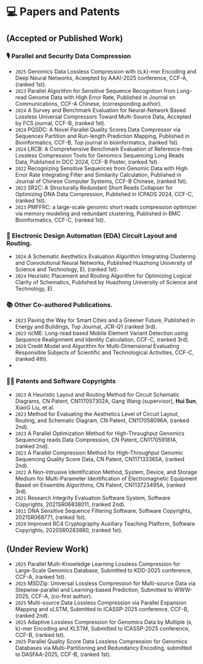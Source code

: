 
# 💻 Papers and Patents
## (Accepted or Published Work)
### 🎙 Parallel and Security Data Compression 
- ``2025`` Genomics Data Lossless Compression with (s,k)-mer Encoding and Deep Neural Networks, Aceepted by AAAI-2025 conference, CCF-A, (ranked 1st).
- ``2023`` Parallel Algorithm for Sensitive Sequence Recognition from Long-read Genome Data with High Error Rate, Published in Journal on Communications, CCF-A Chinese, (corresponding author).
- ``2024`` A Survey and Benchmark Evaluation for Neural-Network Based Lossless Universal Compressors Toward Multi-Source Data, Accepted by FCS journal, CCF-B, (ranked 1st).
- ``2024`` PQSDC: A Novel Parallel Quality Scores Data Compressor via Sequences Partition and Run-length Prediction Mapping, Published in Bioinformatics, CCF-B, Top journal in bioinformatics, (ranked 1st).
- ``2024`` LRCB: A Comprehensive Benchmark Evaluation of Reference-free Lossless Compression Tools for Genomics Sequencing Long Reads Data, Published in DCC 2024, CCF-B Poster, (ranked 1st).
- ``2022`` Recognizing Sensitive Sequences from Genomic Data with High Error Rate Integrating Filter and Similarity Calculation, Published in Journal of Chinese Computer Systems, CCF-B Chinese, (ranked 1st).
- ``2023`` SR2C: A Structurally Redundant Short Reads Collapser for Optimizing DNA Data Compression, Published in ICPADS 2024, CCF-C, (ranked 1st).
- ``2023`` PMFFRC: a large-scale genomic short reads compression optimizer via memory modeling and redundant clustering, Published in BMC Bioinformatics, CCF-C, (ranked 1st).

### 👄 Electronic Design Automation (EDA) Circuit Layout and Routing.
- ``2024`` A Schematic Aesthetics Evaluation Algorithm Integrating Clustering and Convolutional Neural Networks, Published Huazhong University of Science and Technology, EI, (ranked 1st).
- ``2024`` Heuristic Placement and Routing Algorithm for Optimizing Logical Clarity of Schematics, Published by Huazhong University of Science and Technology, EI.

### 📚 Other Co-authored Publications.  
- ``2023`` Paving the Way for Smart Cities and a Greener Future, Published in Energy and Buildings, Top Journal, JCR-Q1 (ranked 3rd).
- ``2023`` ricME: Long-read based Mobile Element Variant Detection using Sequence Realignment and Identity Calculation, CCF-C, (ranked 3rd).
- ``2020`` Credit Model and Algorithm for Multi-Dimensional Evaluating Responsible Subjects of Scientific and Technological Activities, CCF-C, (ranked 4th).
- 
### 🧑‍🎨 Patents and Software Copyrights
- ``2023`` A Heuristic Layout and Routing Method for Circuit Schematic Diagrams, CN Patent, CN117057302A, Gang Wang (supervisor), **Hui Sun**, XiaoG Liu, et al. 
- ``2023`` Method for Evaluating the Aesthetics Level of Circuit Layout, Routing, and Schematic Diagram, CN Patent, CN117058096A, (ranked 2nd). 
- ``2023`` A Parallel Optimization Method for High-Throughput Genomics Sequencing reads Data Compression, CN Patent, CN117059181A, (ranked 2nd). 
- ``2023`` A Parallel Compression Method for High-Throughput Genomic Sequencing Quality Score Data, CN Patent, CN117133365A, (ranked 2nd). 
- ``2022`` A Non-Intrusive Identification Method, System, Device, and Storage Medium for Multi-Parameter Identification of Electromagnetic Equipment Based on Ensemble Algorithms, CN Patent, CN113723495A, (ranked 3rd). 
- ``2021`` Research Integrity Evaluation Software System, Software Copyrights, 2021SR06838011, (ranked 2nd).
- ``2021`` DNA Sensitive Sequence Filtering Software, Software Copyrights, 2021SR068771, (ranked 1st).
- ``2020`` Improved RC4 Cryptography Auxiliary Teaching Platform, Software Copyrights, 2020SR0283880, (ranked 1st).

## (Under Review Work)
- ``2025`` Parallel Multi-Knowledge Learning Lossless Compression for Large-Scale Genomics Database, Submitted to KDD-2025 conference, CCF-A, (ranked 1st).
- ``2025`` MSDZip: Universal Lossless Compression for Multi-source Data via Stepwise-parallel and Learning-based Prediction, Submitted to WWW-2025, CCF-A, (co-first author).
- ``2025`` Multi-source Data Lossless Compression via Parallel Expansion Mapping and xLSTM, Submitted to ICASSP-2025 conference, CCF-B, (ranked 2nd).
- ``2025`` Adaptive Lossless Compression for Genomics Data by Multiple (s, k)-mer Encoding and XLSTM, Submitted to ICASSP-2025 conference, CCF-B, (ranked lst).
- ``2025`` Parallel Quality Score Data Lossless Compression for Genomics Databases via Multi-Partitioning and Redundancy Encoding, submitted to DASFAA-2025, CCF-B, (ranked 1st).
